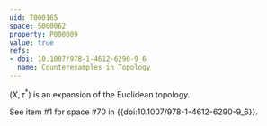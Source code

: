 ```yaml
---
uid: T000165
space: S000062
property: P000009
value: true
refs:
- doi: 10.1007/978-1-4612-6290-9_6
  name: Counterexamples in Topology
---
```


$(X, \tau^{*})$ is an expansion of the Euclidean topology.

See item #1 for space #70 in {{doi:10.1007/978-1-4612-6290-9_6}}.
